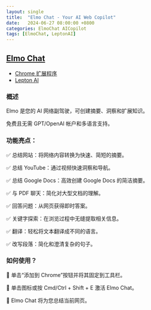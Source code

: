 ```yaml
---
layout: single
title:  "Elmo Chat - Your AI Web Copilot"
date:   2024-06-27 08:00:00 +0800
categories: ElmoChat AICopilot
tags: [ElmoChat, LeptonAI]
---
```


## [Elmo Chat](https://www.elmo.chat/)

- [Chrome 扩展程序](https://chromewebstore.google.com/detail/elmo-chat-your-ai-web-cop/ipnlcfhfdicbfbchfoihipknbaeenenm)
- [Lepton AI](https://lepton.ai/)

### 概述
Elmo 是您的 AI 网络副驾驶，可创建摘要、洞察和扩展知识。

免费且无需 GPT/OpenAI 帐户和多语言支持。

### 功能亮点：
✅ 总结网站：将网络内容转换为快速、简短的摘要。

✅ 总结 YouTube：通过视频快速洞察和导航。

✅ 总结 Google Docs：高效创建 Google Docs 的简洁摘要。

✅ 与 PDF 聊天：简化对大型文档的理解。

✅ 回答问题：从网页获得即时答案。

✅ 关键字探索：在浏览过程中无缝提取相关信息。

✅ 翻译：轻松将文本翻译成不同的语言。

✅ 改写段落：简化和澄清复杂的句子。

### 如何使用？

🔹 单击“添加到 Chrome”按钮并将其固定到工具栏。

🔹 单击图标或按 Cmd/Ctrl + Shift + E 激活 Elmo Chat。

🔹 Elmo Chat 将为您总结当前网页。
